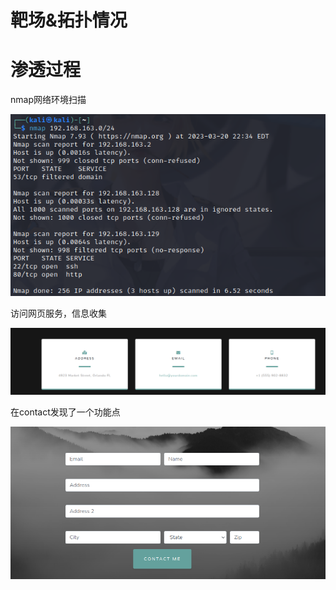 # 靶场&拓扑情况

# 渗透过程

nmap网络环境扫描

![](attachments/Pasted%20image%2020230321103537.png)

访问网页服务，信息收集

![](attachments/Pasted%20image%2020230321103914.png)

在contact发现了一个功能点

![](attachments/Pasted%20image%2020230321104043.png)